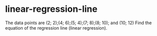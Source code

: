 # linear-regression-line

The data points are
(2; 2);(4; 6);(5; 4);(7; 8);(8; 10); and (10; 12)
Find the equation of the regression line (linear regression).
